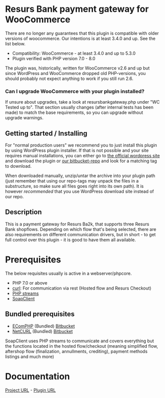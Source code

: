 # Resurs Bank payment gateway for WooCommerce

There are no longer any guarantees that this plugin is compatible with older versions of woocommerce. Our intentions is at least 3.4.0 and up. See the list below.

* Compatibility: WooCommerce - at least 3.4.0 and up to 5.3.0
* Plugin verified with PHP version 7.0 - 8.0

The plugin was, historically, written for WooCommerce v2.6 and up but since WordPress and WooCommerce dropped old PHP-versions, you should probably not expect anything to work if you still run 2.6.

### Can I upgrade WooCommerce with your plugin installed?

If unsure about upgrades, take a look at resursbankgateway.php under "WC Tested up to". That section usually changes (after internal tests has been made) to match the base requirements, so you can upgrade without upgrade warnings.

## Getting started / Installing

For "normal production users" we recommend you to just install this plugin by using WordPress plugin installer. If that is not possible and your site requires manual installations, you can either go to [the official wordpress site](https://sv.wordpress.org/plugins/resurs-bank-payment-gateway-for-woocommerce/) and download the plugin or [our bitbucket-repo](https://bitbucket.org/resursbankplugins/resurs-bank-payment-gateway-for-woocommerce/downloads/?tab=tags) and look for a matching tag to download.

When downloaded manually, unzip/untar the archive into your plugin path (just remember that using our repo-tags may unpack the files in a substructure, so make sure all files goes right into its own path). It is however *recommended* that you use WordPress download site instead of our repo. 

## Description

This is a payment gateway for Resurs Ba2k, that supports three Resurs Bank shopflows. Depending on which flow that's being selected, there are also requirements on different communication drivers, but in short - to get full control over this plugin - it is good to have them all available.

# Prerequisites

The below requisites usually is active in a webserver/phpcore.

 * PHP 7.0 or above
 * [curl](https://curl.haxx.se): For communication via rest (Hosted flow and Resurs Checkout)
 * [PHP streams](http://php.net/manual/en/book.stream.php)
 * [SoapClient](http://php.net/manual/en/class.soapclient.php)
 
## Bundled prerequisites

 * [EComPHP](https://test.resurs.com/docs/x/TYNM) (Bundled) [Bitbucket](https://bitbucket.org/resursbankplugins/resurs-ecomphp.git)
 * [NetCURL](http://www.netcurl.org/docs) (Bundled) [Bitbucket](https://www.netcurl.org)

SoapClient uses PHP streams to communicate and covers everything but the functions located in the hosted flow/checkout (meaning simplified flow, aftershop flow (finalization, annullments, crediting), payment methods listings and much more)

# Documentation

[Project URL](https://test.resurs.com/docs/display/ecom/WooCommerce) - [Plugin URL](https://wordpress.org/plugins/resurs-bank-payment-gateway-for-woocommerce/)
